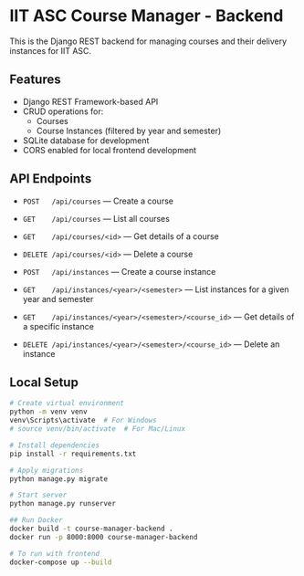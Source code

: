 # IIT ASC Course Manager - Backend

This is the Django REST backend for managing courses and their delivery instances for IIT ASC.

## Features

- Django REST Framework-based API
- CRUD operations for:
  - Courses
  - Course Instances (filtered by year and semester)
- SQLite database for development
- CORS enabled for local frontend development

## API Endpoints

- `POST   /api/courses` — Create a course
- `GET    /api/courses` — List all courses
- `GET    /api/courses/<id>` — Get details of a course
- `DELETE /api/courses/<id>` — Delete a course

- `POST   /api/instances` — Create a course instance
- `GET    /api/instances/<year>/<semester>` — List instances for a given year and semester
- `GET    /api/instances/<year>/<semester>/<course_id>` — Get details of a specific instance
- `DELETE /api/instances/<year>/<semester>/<course_id>` — Delete an instance

## Local Setup

```bash
# Create virtual environment
python -m venv venv
venv\Scripts\activate  # For Windows
# source venv/bin/activate  # For Mac/Linux

# Install dependencies
pip install -r requirements.txt

# Apply migrations
python manage.py migrate

# Start server
python manage.py runserver

## Run Docker
docker build -t course-manager-backend .
docker run -p 8000:8000 course-manager-backend

# To run with frontend
docker-compose up --build

